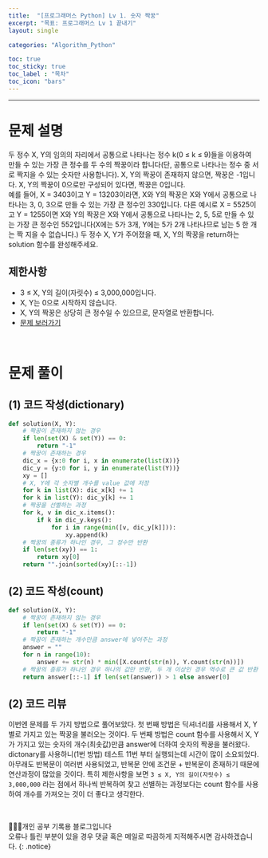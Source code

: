 ```yaml
---
title:  "[프로그래머스 Python] Lv 1. 숫자 짝꿍"
excerpt: "목표: 프로그래머스 Lv 1 끝내기"
layout: single

categories: "Algorithm_Python"

toc: true
toc_sticky: true
toc_label : "목차"
toc_icon: "bars"
---
```


***

# 문제 설명
두 정수 X, Y의 임의의 자리에서 공통으로 나타나는 정수 k(0 ≤ k ≤ 9)들을 이용하여 만들 수 있는 가장 큰 정수를 두 수의 짝꿍이라 합니다(단, 공통으로 나타나는 정수 중 서로 짝지을 수 있는 숫자만 사용합니다). X, Y의 짝꿍이 존재하지 않으면, 짝꿍은 -1입니다. X, Y의 짝꿍이 0으로만 구성되어 있다면, 짝꿍은 0입니다.<br>
예를 들어, X = 3403이고 Y = 13203이라면, X와 Y의 짝꿍은 X와 Y에서 공통으로 나타나는 3, 0, 3으로 만들 수 있는 가장 큰 정수인 330입니다. 다른 예시로 X = 5525이고 Y = 1255이면 X와 Y의 짝꿍은 X와 Y에서 공통으로 나타나는 2, 5, 5로 만들 수 있는 가장 큰 정수인 552입니다(X에는 5가 3개, Y에는 5가 2개 나타나므로 남는 5 한 개는 짝 지을 수 없습니다.)
두 정수 X, Y가 주어졌을 때, X, Y의 짝꿍을 return하는 solution 함수를 완성해주세요.

## 제한사항
- 3 ≤ X, Y의 길이(자릿수) ≤ 3,000,000입니다.
- X, Y는 0으로 시작하지 않습니다.
- X, Y의 짝꿍은 상당히 큰 정수일 수 있으므로, 문자열로 반환합니다.
- [문제 보러가기](https://school.programmers.co.kr/learn/courses/30/lessons/131128)

<br>

# 문제 풀이
## (1) 코드 작성(dictionary)
```python
def solution(X, Y):
    # 짝꿍이 존재하지 않는 경우
    if len(set(X) & set(Y)) == 0:
        return "-1"
    # 짝꿍이 존재하는 경우
    dic_x = {x:0 for i, x in enumerate(list(X))}
    dic_y = {y:0 for i, y in enumerate(list(Y))}
    xy = []
    # X, Y에 각 숫자별 개수를 value 값에 저장
    for k in list(X): dic_x[k] += 1
    for k in list(Y): dic_y[k] += 1
    # 짝꿍을 선별하는 과정
    for k, v in dic_x.items():
        if k in dic_y.keys():
            for i in range(min([v, dic_y[k]])):
                xy.append(k)
    # 짝꿍의 종류가 하나인 경우, 그 정수만 반환
    if len(set(xy)) == 1:
        return xy[0]
    return "".join(sorted(xy)[::-1])
```

## (2) 코드 작성(count)
```python
def solution(X, Y):
    # 짝꿍이 존재하지 않는 경우
    if len(set(X) & set(Y)) == 0:
        return "-1"
    # 짝꿍이 존재하는 개수만큼 answer에 넣어주는 과정
    answer = ""
    for n in range(10):
        answer += str(n) * min([X.count(str(n)), Y.count(str(n))])
    # 짝꿍의 종류가 하나인 경우 하나의 값만 반환, 두 개 이상인 경우 역수로 큰 값 반환
    return answer[::-1] if len(set(answer)) > 1 else answer[0]
```

## (2) 코드 리뷰
이번엔 문제를 두 가지 방법으로 풀어보았다. 첫 번째 방법은 딕셔너리를 사용해서 X, Y 별로 가지고 있는 짝꿍을 불러오는 것이다. 두 번째 방법은 count 함수를 사용해서 X, Y가 가지고 있는 숫자의 개수(최솟값)만큼 answer에 더하여 숫자의 짝꿍을 불러왔다. dictonary를 사용하니(1번 방법) 테스트 11번 부터 실행되는데 시간이 많이 소요되었다. 아무래도 반복문이 여러번 사용되었고, 반복문 안에 조건문 + 반복문이 존재하기 때문에 연산과정이 많았을 것이다. 특히 제한사항을 보면 ```3 ≤ X, Y의 길이(자릿수) ≤ 3,000,000``` 라는 점에서 하나씩 반복하여 찾고 선별하는 과정보다는 count 함수를 사용하여 개수를 가져오는 것이 더 좋다고 생각한다. 

<br>

👩🏻‍💻개인 공부 기록용 블로그입니다
<br>오류나 틀린 부분이 있을 경우 댓글 혹은 메일로 따끔하게 지적해주시면 감사하겠습니다.
{: .notice}